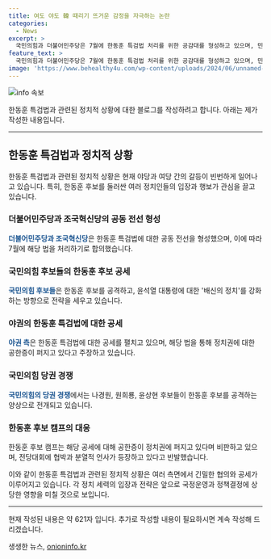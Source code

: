 ```yaml
---
title: 여도 야도 韓 때리기 뜨거운 감정을 자극하는 논란
categories:
  - News
excerpt: >
  국민의힘과 더불어민주당은 7월에 한동훈 특검법 처리를 위한 공감대를 형성하고 있으며, 민주당은 우선순위를 고려할 것이라 밝혔다. 한동훈 특검법은 한 전 위원장에 대한 고발사주 의혹과 자녀 입시 비리 의혹 등을 수사할 예정이다. 국민의힘 당권 경쟁도 나경원·원희룡·윤상현 후보가 한동훈 후보를 협공하고 있다. 이에 한동훈 후보 캠프는 공한증이 정치권에 퍼지고 있다며 야당의 공세에 대응했다.  
feature_text: >
  국민의힘과 더불어민주당은 7월에 한동훈 특검법 처리를 위한 공감대를 형성하고 있으며, 민주당은 우선순위를 고려할 것이라 밝혔다. 한동훈 특검법은 한 전 위원장에 대한 고발사주 의혹과 자녀 입시 비리 의혹 등을 수사할 예정이다. 국민의힘 당권 경쟁도 나경원·원희룡·윤상현 후보가 한동훈 후보를 협공하고 있다. 이에 한동훈 후보 캠프는 공한증이 정치권에 퍼지고 있다며 야당의 공세에 대응했다.  
image: 'https://www.behealthy4u.com/wp-content/uploads/2024/06/unnamed-file.png'
---
```


<p><img src="https://www.behealthy4u.com/wp-content/uploads/2024/06/unnamed-file.png" alt="info 속보" /></p>

<p>한동훈 특검법과 관련된 정치적 상황에 대한 블로그를 작성하려고 합니다. 아래는 제가 작성한 내용입니다.</p>

<hr />

<h2 data-ke-size="size26">한동훈 특검법과 정치적 상황</h2>

<p>한동훈 특검법과 관련된 정치적 상황은 현재 야당과 여당 간의 갈등이 빈번하게 일어나고 있습니다. 특히, 한동훈 후보를 둘러싼 여러 정치인들의 입장과 행보가 관심을 끌고 있습니다.</p>

<p data-ke-size="size16"></p>

<h3>더불어민주당과 조국혁신당의 공동 전선 형성</h3>

<p><b><span style="color: #1a5490;">더불어민주당과 조국혁신당</span></b>은 한동훈 특검법에 대한 공동 전선을 형성했으며, 이에 따라 7월에 해당 법을 처리하기로 합의했습니다.</p>

<p data-ke-size="size16"></p>

<h3>국민의힘 후보들의 한동훈 후보 공세</h3>

<p><b><span style="color: #1a5490;">국민의힘 후보들</span></b>은 한동훈 후보를 공격하고, 윤석열 대통령에 대한 '배신의 정치'를 강화하는 방향으로 전략을 세우고 있습니다.</p>

<p data-ke-size="size16"></p>

<h3>야권의 한동훈 특검법에 대한 공세</h3>

<p><b><span style="color: #1a5490;">야권 측</span></b>은 한동훈 특검법에 대한 공세를 펼치고 있으며, 해당 법을 통해 정치권에 대한 공한증이 퍼지고 있다고 주장하고 있습니다.</p>

<p data-ke-size="size16"></p>

<h3>국민의힘 당권 경쟁</h3>

<p><b><span style="color: #1a5490;">국민의힘의 당권 경쟁</span></b>에서는 나경원, 원희룡, 윤상현 후보들이 한동훈 후보를 공격하는 양상으로 전개되고 있습니다.</p>

<p data-ke-size="size16"></p>

<h3>한동훈 후보 캠프의 대응</h3>

<p>한동훈 후보 캠프는 해당 공세에 대해 공한증이 정치권에 퍼지고 있다며 비판하고 있으며, 전당대회에 협박과 분열적 언사가 등장하고 있다고 반발했습니다.</p>

<p data-ke-size="size16"></p>

<p>이와 같이 한동훈 특검법과 관련된 정치적 상황은 여러 측면에서 긴밀한 협의와 공세가 이루어지고 있습니다. 각 정치 세력의 입장과 전략은 앞으로 국정운영과 정책결정에 상당한 영향을 미칠 것으로 보입니다.</p>

<hr />

<p>현재 작성된 내용은 약 621자 입니다. 추가로 작성할 내용이 필요하시면 계속 작성해 드리겠습니다.</p>
생생한 뉴스, <a href="https://onioninfo.kr" rel="dofollow">onioninfo.kr</a>


